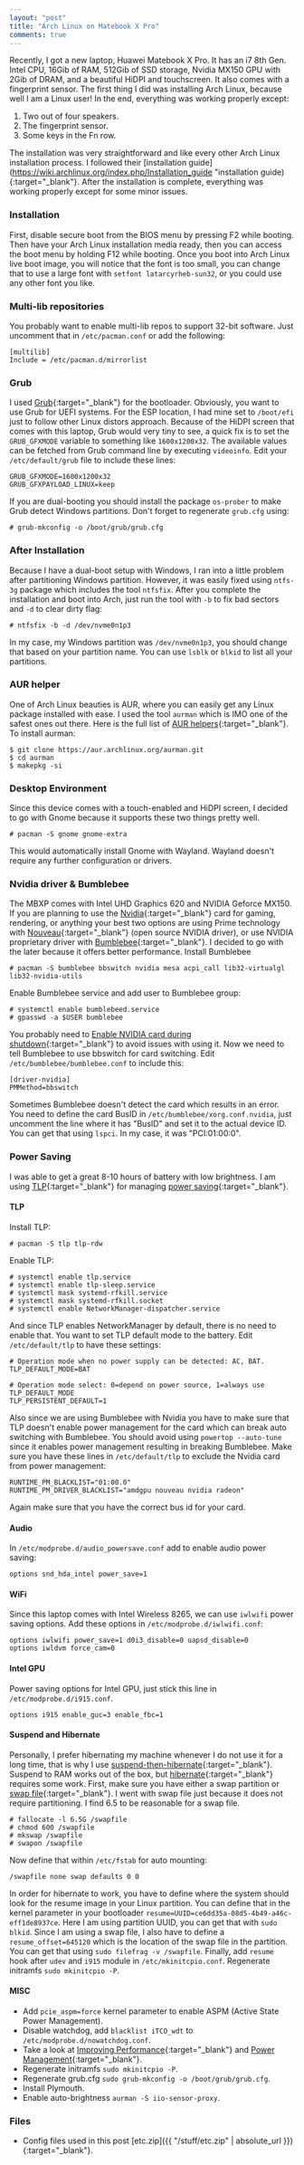 ```yaml
---
layout: "post"
title: "Arch Linux on Matebook X Pro"
comments: true
---
```


Recently, I got a new laptop, Huawei Matebook X Pro. It has an i7 8th Gen. Intel CPU, 16Gib of RAM, 512Gib of SSD storage, Nvidia MX150 GPU with 2Gib of DRAM, and a beautiful HiDPI and touchscreen. It also comes with a fingerprint sensor. The first thing I did was installing Arch Linux, because well I am a Linux user! In the end, everything was working properly except:

1. Two out of four speakers.
2. The fingerprint sensor.
3. Some keys in the Fn row.

The installation was very straightforward and like every other Arch Linux installation process. I followed their [installation guide](https://wiki.archlinux.org/index.php/Installation_guide "installation guide){:target="_blank"}. After the installation is complete, everything was working properly except for some minor issues.

### Installation

First, disable secure boot from the BIOS menu by pressing F2 while booting. Then have your Arch Linux installation media ready, then you can access the boot menu by holding F12 while booting. Once you boot into Arch Linux live boot image, you will notice that the font is too small, you can change that to use a large font with `setfont latarcyrheb-sun32`, or you could use any other font you like.

### Multi-lib repositories

You probably want to enable multi-lib repos to support 32-bit software. Just uncomment that in `/etc/pacman.conf` or add the following:
```
[multilib]
Include = /etc/pacman.d/mirrorlist
```

### Grub

I used [Grub](https://wiki.archlinux.org/index.php/GRUB "GRUB"){:target="_blank"} for the bootloader. Obviously, you want to use Grub for UEFI systems. For the ESP location, I had mine set to `/boot/efi` just to follow other Linux distors approach. Because of the HiDPI screen that comes with this laptop, Grub would very tiny to see, a quick fix is to set the `GRUB_GFXMODE` variable to something like `1600x1200x32`. The available values can be fetched from Grub command line by executing `videoinfo`. Edit your `/etc/default/grub` file to include these lines:
```
GRUB_GFXMODE=1600x1200x32
GRUB_GFXPAYLOAD_LINUX=keep
```
If you are dual-booting you should install the package `os-prober` to make Grub detect Windows partitions.
Don't forget to regenerate `grub.cfg` using:
```
# grub-mkconfig -o /boot/grub/grub.cfg
```

### After Installation

Because I have a dual-boot setup with Windows, I ran into a little problem after partitioning Windows partition. However, it was easily fixed using `ntfs-3g` package which includes the tool `ntfsfix`. After you complete the installation and boot into Arch, just run the tool with `-b` to fix bad sectors and `-d` to clear dirty flag:
```
# ntfsfix -b -d /dev/nvme0n1p3
```
In my case, my Windows partition was `/dev/nvme0n1p3`, you should change that based on your partition name. You can use `lsblk` or `blkid` to list all your partitions.

### AUR helper

One of Arch Linux beauties is AUR, where you can easily get any Linux package installed with ease. I used the tool `aurman` which is IMO one of the safest ones out there. Here is the full list of [AUR helpers](https://wiki.archlinux.org/index.php/AUR_helpers "AUR helpers"){:target="_blank"}. To install aurman:
```
$ git clone https://aur.archlinux.org/aurman.git
$ cd aurman
$ makepkg -si
```

### Desktop Environment

Since this device comes with a touch-enabled and HiDPI screen, I decided to go with Gnome because it supports these two things pretty well.
```
# pacman -S gnome gnome-extra
```
This would automatically install Gnome with Wayland. Wayland doesn't require any further configuration or drivers.

### Nvidia driver & Bumblebee

The MBXP comes with Intel UHD Graphics 620 and NVIDIA Geforce MX150. If you are planning to use the [Nvidia](https://wiki.archlinux.org/index.php/NVIDIA){:target="_blank"} card for gaming, rendering, or anything your best two options are using Prime technology with [Nouveau](https://wiki.archlinux.org/index.php/Nouveau){:target="_blank"} (open source NVIDIA driver), or use NVIDIA proprietary driver with [Bumblebee](https://wiki.archlinux.org/index.php/Bumblebee){:target="_blank"}. I decided to go with the later because it offers better performance. Install Bumblebee
```
# pacman -S bumblebee bbswitch nvidia mesa acpi_call lib32-virtualgl lib32-nvidia-utils
```
Enable Bumblebee service and add user to Bumblebee group:
```
# systemctl enable bumblebeed.service
# gpasswd -a $USER bumblebee
```
You probably need to [Enable NVIDIA card during shutdown](https://wiki.archlinux.org/index.php/Bumblebee#Default_power_state_of_NVIDIA_card_using_bbswitch){:target="_blank"} to avoid issues with using it.
Now we need to tell Bumblebee to use bbswitch for card switching. Edit `/etc/bumblebee/bumblebee.conf` to include this:
```
[driver-nvidia]
PMMethod=bbswitch
```
Sometimes Bumblebee doesn't detect the card which results in an error. You need to define the card BusID in `/etc/bumblebee/xorg.conf.nvidia`, just uncomment the line where it has "BusID" and set it to the actual device ID. You can get that using `lspci`. In my case, it was "PCI:01:00:0".

### Power Saving

I was able to get a great 8-10 hours of battery with low brightness. I am using [TLP](https://wiki.archlinux.org/index.php/TLP){:target="_blank"} for managing [power saving](https://wiki.archlinux.org/index.php/Power_management){:target="_blank"}.

#### TLP

Install TLP:
```
# pacman -S tlp tlp-rdw
```
Enable TLP:
```
# systemctl enable tlp.service
# systemctl enable tlp-sleep.service
# systemctl mask systemd-rfkill.service
# systemctl mask systemd-rfkill.socket
# systemctl enable NetworkManager-dispatcher.service
```
And since TLP enables NetworkManager by default, there is no need to enable that. You want to set TLP default mode to the battery. Edit `/etc/default/tlp` to have these settings:
```
# Operation mode when no power supply can be detected: AC, BAT.
TLP_DEFAULT_MODE=BAT

# Operation mode select: 0=depend on power source, 1=always use TLP_DEFAULT_MODE
TLP_PERSISTENT_DEFAULT=1
```
Also since we are using Bumblebee with Nvidia you have to make sure that TLP doesn't enable power management for the card which can break auto switching with Bumblebee. You should avoid using `powertop --auto-tune` since it enables power management resulting in breaking Bumblebee. Make sure you have these lines in `/etc/default/tlp` to exclude the Nvidia card from power management:
```
RUNTIME_PM_BLACKLIST="01:00.0"
RUNTIME_PM_DRIVER_BLACKLIST="amdgpu nouveau nvidia radeon"
```
Again make sure that you have the correct bus id for your card.

#### Audio

In `/etc/modprobe.d/audio_powersave.conf` add to enable audio power saving:
```
options snd_hda_intel power_save=1
```

#### WiFi

Since this laptop comes with Intel Wireless 8265, we can use `iwlwifi` power saving options. Add these options in `/etc/modprobe.d/iwlwifi.conf`:
```
options iwlwifi power_save=1 d0i3_disable=0 uapsd_disable=0
options iwldvm force_cam=0
```

#### Intel GPU

Power saving options for Intel GPU, just stick this line in `/etc/modprobe.d/i915.conf`.
```
options i915 enable_guc=3 enable_fbc=1
```

#### Suspend and Hibernate

Personally, I prefer hibernating my machine whenever I do not use it for a long time, that is why I use [suspend-then-hibernate](https://aymanbagabas.com/2018/07/18/suspend-then-hibernate.html){:target="_blank"}. Suspend to RAM works out of the box, but [hibernate](https://wiki.archlinux.org/index.php/Power_management/Suspend_and_hibernate#Hibernation){:target="_blank"} requires some work. First, make sure you have either a swap partition or [swap file](https://wiki.archlinux.org/index.php/Swap#Swap_file){:target="_blank"}. I went with swap file just because it does not require partitioning. I find 6.5 to be reasonable for a swap file.
```
# fallocate -l 6.5G /swapfile
# chmod 600 /swapfile
# mkswap /swapfile
# swapon /swapfile
```
Now define that within `/etc/fstab` for auto mounting:
```
/swapfile none swap defaults 0 0
```
In order for hibernate to work, you have to define where the system should look for the resume image in your Linux partition. You can define that in the kernel parameter in your bootloader `resume=UUID=ce6dd35a-08d5-4b49-a46c-eff1de8937ce`. Here I am using partition UUID, you can get that with `sudo blkid`. Since I am using a swap file, I also have to define a `resume_offset=645120` which is the location of the swap file in the partition. You can get that using `sudo filefrag -v /swapfile`. Finally, add `resume` hook after `udev` and `i915` module in `/etc/mkinitcpio.conf`. Regenerate initramfs `sudo mkinitcpio -P`.

#### MISC

* Add `pcie_aspm=force` kernel parameter to enable ASPM (Active State Power Management).
* Disable watchdog, add `blacklist iTCO_wdt` to `/etc/modprobe.d/nowatchdog.conf`.
* Take a look at [Improving Performance](https://wiki.archlinux.org/index.php/Improving_performance){:target="_blank"} and [Power Management](https://wiki.archlinux.org/index.php/Power_management){:target="_blank"}.
* Regenerate initramfs `sudo mkinitcpio -P`.
* Regenerate grub.cfg `sudo grub-mkconfig -o /boot/grub/grub.cfg`.
* Install Plymouth.
* Enable auto-brightness `aurman -S iio-sensor-proxy`.

### Files

* Config files used in this post [etc.zip]({{ "/stuff/etc.zip" | absolute_url }}){:target="_blank"}. 

